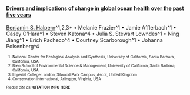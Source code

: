 #### [Drivers and implications of change in global ocean health over the past five years](https://www.google.com)

[Benjamin S. Halpern](mailto:halpern@nceas.ucsb.edu)^1,2,3* • 
Melanie Frazier^1 •
Jamie Afflerbach^1 •
Casey O’Hara^1 •
Steven Katona^4 •
Julia S. Stewart Lowndes^1 •
Ning Jiang^1 •
Erich Pacheco^4 •
Courtney Scarborough^1 •
Johanna Polsenberg^4

<font size = 1>
<ol>
<li>National Center for Ecological Analysis and Synthesis, University of California, Santa Barbara, California, USA</li>
<li>Bren School of Environmental Science & Management, University of California, Santa Barbara, California, USA</li>
<li>Imperial College London, Silwood Park Campus, Ascot, United Kingdom</li>
<li>Conservation International, Arlington, Virginia, USA</li>
</ol>
</font>

<font size = 1>
<i>Please cite as:</i> <b>CITATION INFO HERE</b>
</font>

